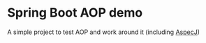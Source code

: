 # Spring Boot AOP demo

A simple project to test AOP and work around it (including [AspecJ](https://eclipse.org/aspectj/))
